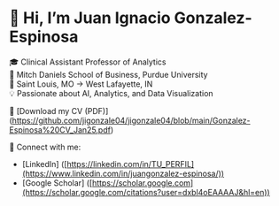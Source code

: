 # 👋 Hi, I’m Juan Ignacio Gonzalez-Espinosa

🎓 Clinical Assistant Professor of Analytics  
🏫 Mitch Daniels School of Business, Purdue University  
📍 Saint Louis, MO → West Lafayette, IN  
💡 Passionate about AI, Analytics, and Data Visualization  

📄 [Download my CV (PDF)] (https://github.com/jigonzale04/jigonzale04/blob/main/Gonzalez-Espinosa%20CV_Jan25.pdf)

🔗 Connect with me:
- [LinkedIn] ([https://linkedin.com/in/TU_PERFIL](https://www.linkedin.com/in/juangonzalez-espinosa/))
- [Google Scholar] ([https://scholar.google.com](https://scholar.google.com/citations?user=dxbl4oEAAAAJ&hl=en))
